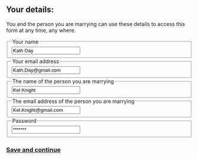 <h2> Your details: </h2>

You and the person you are marrying can use these details to access this form at any time, any where.

<div class="nsw-forms">
        <div class="nsw-form-group">
            <fieldset class="nsw-form-fieldset">
            <legend>
            <span class="nsw-form-legend-text">Your name</span>
            </legend>
            <div class="nsw-form-text">
               <input class="nsw-form-text__input" type="text" name="{name}" id="{name1}" value="Kath Day">
            </div>
           </fieldset>
        </div>
    </div>
<div class="nsw-forms">
        <div class="nsw-form-group">
            <fieldset class="nsw-form-fieldset">
            <legend>
            <span class="nsw-form-legend-text">Your email address</span>
            </legend>
            <div class="nsw-form-text">
               <input class="nsw-form-text__input" type="text" name="{emailaddress}" id="{email1}" value="Kath.Day@gmail.com">
            </div>
           </fieldset>
        </div>
    </div>
<div class="nsw-forms">
        <div class="nsw-form-group">
            <fieldset class="nsw-form-fieldset">
            <legend>
            <span class="nsw-form-legend-text">The name of the person you are marrying</span>
            </legend>
            <div class="nsw-form-text">
               <input class="nsw-form-text__input" type="text" name="{name}" id="{name2}" value="Kel Knight">
            </div>
           </fieldset>
        </div>
    </div>
<div class="nsw-forms">
        <div class="nsw-form-group">
            <fieldset class="nsw-form-fieldset">
            <legend>
            <span class="nsw-form-legend-text">The email address of the person you are marrying</span>
            </legend>
            <div class="nsw-form-text">
               <input class="nsw-form-text__input" type="text" name="{emailaddress}" id="{email2}" value="Kel.Knight@gmail.com">
            </div>
           </fieldset>
        </div>
    </div>
<div class="nsw-forms">
        <div class="nsw-form-group">
            <fieldset class="nsw-form-fieldset">
            <legend>
            <span class="nsw-form-legend-text">Password</span>
            </legend>
            <div class="nsw-form-text">
               <input class="nsw-form-text__input" type="text" name="{password}" id="{password}" value="*******">
            </div>
           </fieldset>
        </div>
    </div>

<h3>
<a href="https://clairehanna.github.io/NOIM-Prototype/accountsubmit/" class="nsw-button nsw-button--primary">Save and continue</a>        
       </h3>
